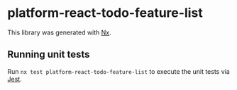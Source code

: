 # platform-react-todo-feature-list

This library was generated with [Nx](https://nx.dev).

## Running unit tests

Run `nx test platform-react-todo-feature-list` to execute the unit tests via [Jest](https://jestjs.io).
